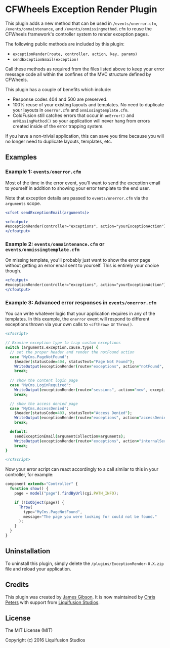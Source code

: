 # CFWheels Exception Render Plugin

This plugin adds a new method that can be used in `/events/onerror.cfm`, `/events/onmaintenance`,
and `/events/onmissingmethod.cfm` to reuse the CFWheels framework's controller system to render
exception pages.

The following public methods are included by this plugin:

-  `exceptionRender(route, controller, action, key, params)`
-  `sendExceptionEmail(exception)`

Call these methods as required from the files listed above to keep your error message code all
within the confines of the MVC structure defined by CFWheels.

This plugin has a couple of benefits which include:

-  Response codes 404 and 500 are preserved.
-  100% reuse of your existing layouts and templates. No need to duplicate your layouts in
   `onerror.cfm` and `onmissingtemplate.cfm`.
-  ColdFusion still catches errors that occur in `onError()` and `onMissingMethod()` so your
   application will never hang from errors created inside of the error trapping system.

If you have a non-trivial application, this can save you time because you will no longer need to
duplicate layouts, templates, etc.

## Examples

### Example 1: `events/onerror.cfm`

Most of the time in the error event, you'll want to send the exception email to yourself in addition
to showing your error template to the end user.

Note that exception details are passed to `events/onerror.cfm` via the `arguments` scope.

```coldfusion
<cfset sendExceptionEmail(arguments)>

<cfoutput>
#exceptionRender(controller="exceptions", action="yourExceptionAction")#
</cfoutput>
```

### Example 2: `events/onmaintenance.cfm` or `events/onmissingtemplate.cfm`

On missing template, you'll probably just want to show the error page without getting an error email
sent to yourself. This is entirely your choice though.

```coldfusion
<cfoutput>
#exceptionRender(controller="exceptions", action="yourExceptionAction")#
</cfoutput>
```

### Example 3: Advanced error responses in `events/onerror.cfm`

You can write whatever logic that your application requires in any of the templates. In this
example, the `onerror` event will respond to different exceptions thrown via your own calls to
`<cfthrow>` or `Throw()`.

```coldfusion
<cfscript>

// Examine exception type to trap custom exceptions
switch (arguments.exception.cause.type) {
  // set the proper header and render the notFound action
  case "MyCms.PageNotFound":
    $header(statusCode=404, statusText="Page Not Found");
    WriteOutput(exceptionRender(route="exceptions", action="notFound", exception=arguments));
    break;
  
  // show the content login page
  case "MyCms.LoginRequired":
    WriteOutput(exceptionRender(route="sessions", action="new", exception=arguments));
    break;

  // show the access denied page
  case "MyCms.AccessDenied":
    $header(statusCode=403, statusText="Access Denied");
    WriteOutput(exceptionRender(route="exceptions", action="accessDenied", exception=arguments));
    break;

  default:
    sendExceptionEmail(argumentCollection=arguments);
    WriteOutput(exceptionRender(route="exceptions", action="internalServerError", exception=arguments)); 
    break;
}

</cfscript>
```

Now your error script can react accordingly to a call similar to this in your controller, for
example:

```javascript
component extends="Controller" {
  function show() {
    page = model("page").findByUrl(cgi.PATH_INFO);

    if (!IsObject(page)) {
      Throw(
        type="MyCms.PageNotFound",
        message="The page you were looking for could not be found."
      );
    }
  }
}
```

## Uninstallation

To uninstall this plugin, simply delete the `/plugins/ExceptionRender-0.X.zip` file and reload your
application.

## Credits

This plugin was created by [James Gibson][1]. It is now maintained by [Chris Peters][2] with
support from [Liquifusion Studios][3].

## License

The MIT License (MIT)

Copyright (c) 2016 Liquifusion Studios


[1]: http://iamjamesgibson.com/
[2]: http://www.chrisdpeters.com/
[3]: http://www.liquifusion.com/
